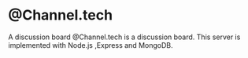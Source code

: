 # @Channel.tech
A discussion board
@Channel.tech is a discussion board. This server is implemented with Node.js ,Express and MongoDB.
